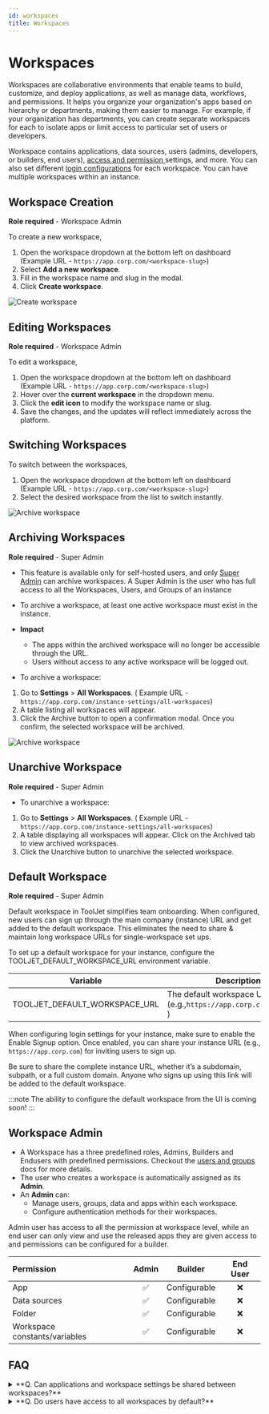 ```yaml
---
id: workspaces
title: Workspaces
---
```

# Workspaces

Workspaces are collaborative environments that enable teams to build, customize, and deploy applications, as well as manage data, workflows, and permissions. It helps you organize your organization's apps based on hierarchy or departments, making them easier to manage. For example, if your organization has departments, you can create separate workspaces for each to isolate apps or limit access to particular set of users or developers.

Workspace contains applications, data sources, users (admins, developers, or builders, end users), [access and permission ](/docs/user-management/role-based-access/access-control)settings, and more. You can also set different [login configurations](/docs/user-management/authentication/self-hosted/overview) for each workspace. You can have multiple workspaces within an instance.

## Workspace Creation

**Role required** - Workspace Admin

To create a new workspace,

1.  Open the workspace dropdown at the bottom left on dashboard (Example URL - `https://app.corp.com/<workspace-slug>`)
2.  Select **Add a new workspace**.
3.  Fill in the workspace name and slug in the modal.
4.  Click **Create workspace**.

<img className="screenshot-full img-l" src="/img/tooljet-setup/workspace/create-workspace.png" alt="Create workspace" />

## Editing Workspaces
**Role required** - Workspace Admin

To edit a workspace,

1. Open the workspace dropdown at the bottom left on dashboard (Example URL - `https://app.corp.com/<workspace-slug>`)
2. Hover over the **current workspace** in the dropdown menu.
3.  Click the **edit icon** to modify the workspace name or slug.
4.  Save the changes, and the updates will reflect immediately across the platform.

## Switching Workspaces

To switch between the workspaces,

1.  Open the workspace dropdown at the bottom left on dashboard (Example URL - `https://app.corp.com/<workspace-slug>`)
2.  Select the desired workspace from the list to switch instantly.
<img className="screenshot-full img-s" src="/img/tooljet-setup/workspace/switch-workspace.png" alt="Archive workspace" />

## Archiving Workspaces
**Role required** - Super Admin

-   This feature is available only for self-hosted users, and only [Super Admin](/docs/user-management/role-based-access/super-admin) can archive workspaces. A Super Admin is the user who has full access to all the Workspaces, Users, and Groups of an instance
-   To archive a workspace, at least one active workspace must exist in the instance.

-   **Impact**
    -   The apps within the archived workspace will no longer be accessible through the URL.
    -   Users without access to any active workspace will be logged out.

-   To archive a workspace:

1.  Go to **Settings** > **All Workspaces**. ( Example URL - `https://app.corp.com/instance-settings/all-workspaces`)
2.  A table listing all workspaces will appear.
3.  Click the Archive button to open a confirmation modal. Once you confirm, the selected workspace will be archived.


<img className="screenshot-full img-l" src="/img/tooljet-setup/workspace/archive-workspace.png" alt="Archive workspace" />

## Unarchive Workspace

**Role required** - Super Admin

-   To unarchive a workspace:

1.  Go to **Settings** > **All Workspaces**. ( Example URL - `https://app.corp.com/instance-settings/all-workspaces`)
2.  A table displaying all workspaces will appear. Click on the Archived tab to view archived workspaces.
3.  Click the Unarchive button to unarchive the selected workspace.

## Default Workspace  

**Role required** - Super Admin

Default workspace in ToolJet simplifies team onboarding. When configured, new users can sign up through the main company (instance) URL and get added to the default workspace. This eliminates the need to share & maintain long workspace URLs for single-workspace set ups.

To set up a default workspace for your instance, configure the TOOLJET_DEFAULT_WORKSPACE_URL environment variable. 

| Variable | Description |
| -------- | ----------- |
| TOOLJET_DEFAULT_WORKSPACE_URL | The default workspace URL. (e.g.,`https://app.corp.com/workspace` )|

When configuring login settings for your instance, make sure to enable the Enable Signup option. Once enabled, you can share your  instance URL (e.g., `https://app.corp.com`) for inviting users to sign up.

Be sure to share the complete instance URL, whether it’s a subdomain, subpath, or a full custom domain. Anyone who signs up using this link will be added to the default workspace.

  :::note
The ability to configure the default workspace from the UI is coming soon!
  :::

## Workspace Admin

-   A Workspace has a three predefined roles, Admins, Builders and Endusers with predefined permissions. Checkout the [users and groups](/docs/user-management/role-based-access/user-roles) docs for more details.
-   The user who creates a workspace is automatically assigned as its **Admin**.
-   An **Admin** can:
    -   Manage users, groups, data and apps within each workspace.
    -   Configure authentication methods for their workspaces.

Admin user has access to all the permission at workspace level, while an end user can only view and use the released apps they are given access to and permissions can be configured for a builder.

|          Permission           | Admin | Builder | End User |
|:------------------------------|:-----:|:-------:|:--------:|
| App                           |  ✅   | Configurable |    ❌    | 
| Data sources                  |  ✅   | Configurable |    ❌    |
| Folder                        |  ✅   | Configurable |    ❌    |
| Workspace constants/variables |  ✅   | Configurable |    ❌    |


## FAQ

<details id="tj-dropdown">
    <summary>
         **Q. Can applications and workspace settings be shared between workspaces?**
    </summary>
**No**, applications and workspace settings cannot be shared directly between workspaces. Each workspace operates independently, maintaining its own applications and configurations. However, you can **export an application** from one workspace and **import it** into another. For more details, refer to the [Import and Export Applications](/docs/app-builder/importing-exporting-applications/) documentation.

</details>

<details id="tj-dropdown">
    <summary>
     **Q. Do users have access to all workspaces by default?**
    </summary>
**No**, users need to be **invited** to a specific workspace to access the apps and data within that workspace. Refer to [invite users](/docs/user-management/role-based-access/user-roles) documentation for more details

</details>

